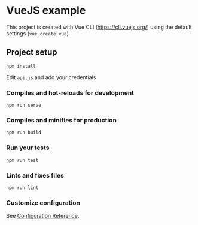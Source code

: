 # VueJS example

This project is created with Vue CLI (https://cli.vuejs.org/) using the default settings (`vue create vue`)

## Project setup
```
npm install
```

Edit `api.js` and add your credentials

### Compiles and hot-reloads for development
```
npm run serve
```

### Compiles and minifies for production
```
npm run build
```

### Run your tests
```
npm run test
```

### Lints and fixes files
```
npm run lint
```

### Customize configuration
See [Configuration Reference](https://cli.vuejs.org/config/).
